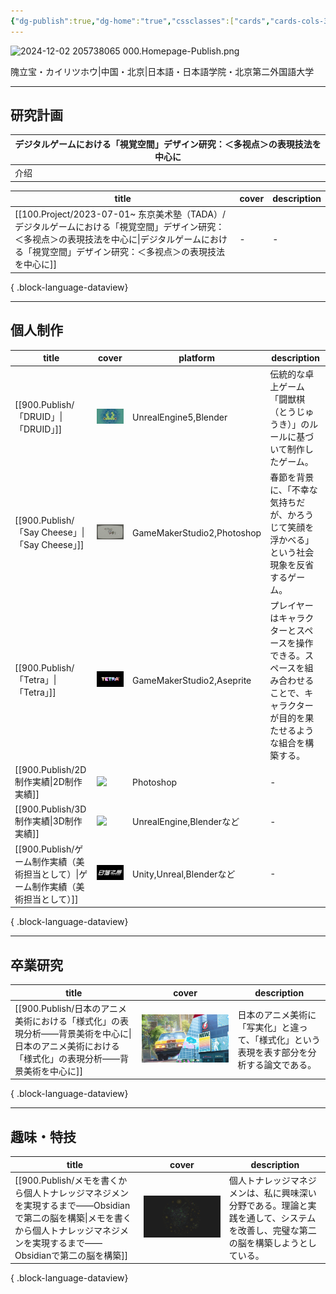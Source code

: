 ```yaml
---
{"dg-publish":true,"dg-home":"true","cssclasses":["cards","cards-cols-3","cards-cover","cards-cover-no-border","cards-title-hide-icons"],"dg-note-icon":"5","permalink":"/000.Homepage/000.Homepage-Publish/","contentClasses":"cards cards-cols-3 cards-cover cards-cover-no-border cards-title-hide-icons","tags":["gardenEntry"],"dgPassFrontmatter":true,"noteIcon":"5"}
---
```


![2024-12-02 205738065 000.Homepage-Publish.png](/img/user/700.Attachment/2024-12-02%20205738065%20000.Homepage-Publish.png)


隗立宝・カイリツホウ|中国・北京|日本語・日本語学院・北京第二外国語大学

---
## 研究計画

| デジタルゲームにおける「視覚空間」デザイン研究：＜多视点＞の表現技法を中心に |
| -------------------------------------- |
| 介绍                                     |

| title                                                                                                                     | cover | description |
| ------------------------------------------------------------------------------------------------------------------------- | ----- | ----------- |
| [[100.Project/2023-07-01~ 东京美术塾（TADA）/デジタルゲームにおける「視覚空間」デザイン研究：＜多视点＞の表現技法を中心に\|デジタルゲームにおける「視覚空間」デザイン研究：＜多视点＞の表現技法を中心に]] | \-    | \-          |

{ .block-language-dataview}

---
## 個人制作
| title                                                 | cover                                                                                                                                                   | platform                   | description                                                      |
| ----------------------------------------------------- | ------------------------------------------------------------------------------------------------------------------------------------------------------- | -------------------------- | ---------------------------------------------------------------- |
| [[900.Publish/「DRUID」\|「DRUID」]]                   | ![](https://github.com/Kairitsuhou/ImageHost/blob/main/Publish%20%E3%80%8ADRUID%E3%80%8B.png?raw=true)                                                  | UnrealEngine5,Blender      | 伝統的な卓上ゲーム「闘獣棋（とうじゅうき）」のルールに基づいて制作したゲーム。                          |
| [[900.Publish/「Say Cheese」\|「Say Cheese」]]         | ![](https://github.com/Kairitsuhou/ImageHost/blob/main/Publish%20%E3%80%8A%E4%BD%A0%E6%80%8E%E4%B9%88%E4%B8%8D%E7%AC%91%E5%95%8A%E3%80%8B.png?raw=true) | GameMakerStudio2,Photoshop | 春節を背景に、「不幸な気持ちだが、かろうじて笑顔を浮かべる」という社会現象を反省するゲーム。                   |
| [[900.Publish/「Tetra」\|「Tetra」]]                   | ![](https://github.com/Kairitsuhou/ImageHost/blob/main/Publish%20%E3%80%8ATetra%E3%80%8B.png?raw=true)                                                  | GameMakerStudio2,Aseprite  | プレイヤーはキャラクターとスペースを操作できる。スペースを組み合わせることで、キャラクターが目的を果たせるような組合を構築する。 |
| [[900.Publish/2D制作実績\|2D制作実績]]                     | ![](https://github.com/Kairitsuhou/ImageHost/blob/main/Publish%202D%20.png?raw=true)                                                                    | Photoshop                  | \-                                                               |
| [[900.Publish/3D制作実績\|3D制作実績]]                     | ![](https://github.com/Kairitsuhou/ImageHost/blob/main/Publish%203D%20.png?raw=true)                                                                    | UnrealEngine,Blenderなど     | \-                                                               |
| [[900.Publish/ゲーム制作実績（美術担当として）\|ゲーム制作実績（美術担当として）]] | ![](https://github.com/Kairitsuhou/ImageHost/blob/main/Publish%20%E3%80%8AUnder%20the%20Sunset%E3%80%8B.png?raw=true)                                   | Unity,Unreal,Blenderなど     | \-                                                               |

{ .block-language-dataview}

---
## 卒業研究
| title                                                                                 | cover                                                                                                                                                                                                                                                                                                                                                                                    | description                                   |
| ------------------------------------------------------------------------------------- | ---------------------------------------------------------------------------------------------------------------------------------------------------------------------------------------------------------------------------------------------------------------------------------------------------------------------------------------------------------------------------------------- | --------------------------------------------- |
| [[900.Publish/日本のアニメ美術における「様式化」の表現分析——背景美術を中心に\|日本のアニメ美術における「様式化」の表現分析——背景美術を中心に]] | ![](https://github.com/Kairitsuhou/ImageHost/blob/main/Publish%20%E3%80%8A%E6%97%A5%E6%9C%AC%E3%81%AE%E3%82%A2%E3%83%8B%E3%83%A1%E7%BE%8E%E8%A1%93%E3%81%AB%E3%81%8A%E3%81%91%E3%82%8B%E3%80%8C%E6%A7%98%E5%BC%8F%E5%8C%96%E3%80%8D%E3%81%AE%E8%A1%A8%E7%8F%BE%E5%88%86%E6%9E%90%EF%BC%9A%E8%83%8C%E6%99%AF%E7%BE%8E%E8%A1%93%E3%82%92%E4%B8%AD%E5%BF%83%E3%81%AB%E3%80%8B.png?raw=true) | 日本のアニメ美術に「写実化」と違って、「様式化」という表現を表す部分を分析する論文である。 |

{ .block-language-dataview}

---
## 趣味・特技
| title                                                                                                         | cover                                                                                                                                                                                                                                                                                                                                                                                                                                                           | description                                                      |
| ------------------------------------------------------------------------------------------------------------- | --------------------------------------------------------------------------------------------------------------------------------------------------------------------------------------------------------------------------------------------------------------------------------------------------------------------------------------------------------------------------------------------------------------------------------------------------------------- | ---------------------------------------------------------------- |
| [[900.Publish/メモを書くから個人トナレッジマネジメンを実現するまで——Obsidianで第二の脳を構築\|メモを書くから個人トナレッジマネジメンを実現するまで——Obsidianで第二の脳を構築]] | ![](https://github.com/Kairitsuhou/ImageHost/blob/main/Publish%20%E3%80%8A%E3%83%A1%E3%83%A2%E3%82%92%E6%9B%B8%E3%81%8F%E3%81%8B%E3%82%89%E5%80%8B%E4%BA%BA%E3%83%8A%E3%83%AC%E3%83%83%E3%82%B8%E3%83%9E%E3%83%8D%E3%82%B8%E3%83%A1%E3%83%B3%E3%83%88%E3%82%92%E5%AE%9F%E7%8F%BE%E3%81%99%E3%82%8B%E3%81%BE%E3%81%A7%E2%80%94%E2%80%94Obsidian%E3%81%A7%E7%AC%AC%E4%BA%8C%E3%81%AE%E8%84%B3%E3%82%92%E6%A7%8B%E7%AF%89%E3%81%99%E3%82%8B%E3%80%8B.jpg?raw=true) | 個人トナレッジマネジメンは、私に興味深い分野である。理論と実践を通して、システムを改善し、完璧な第二の脳を構築しようとしている。 |

{ .block-language-dataview}